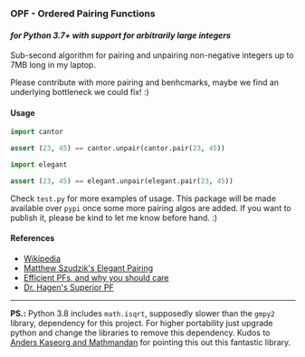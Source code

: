 ### OPF - Ordered Pairing Functions 
#### _for Python 3.7+ with support for arbitrarily large integers_ 

Sub-second algorithm for pairing and unpairing non-negative integers up to 7MB long in my laptop.

Please contribute with more pairing and benhcmarks, maybe we find an underlying bottleneck we could fix! :)

#### Usage

```python
import cantor

assert (23, 45) == cantor.unpair(cantor.pair(23, 45))

import elegant

assert (23, 45) == elegant.unpair(elegant.pair(23, 45))
```

Check `test.py` for more examples of usage. This package will be made available over `pypi` once some more pairing algos are added. If you want to publish it, please be kind to let me know before hand. :)

#### References
* [Wikipedia](https://en.wikipedia.org/wiki/Pairing_function)
* [Matthew Szudzik's Elegant Pairing](http://szudzik.com/ElegantPairing.pdf)
* [Efficient PFs, and why you should care](https://www.researchgate.net/publication/220181086_Efficient_Pairing_Functions_-_and_Why_You_Should_Care)
* [Dr. Hagen's Superior PF](https://drhagen.com/blog/superior-pairing-function/)

------
**PS.:** Python 3.8 includes `math.isqrt`, supposedly slower than the `gmpy2` library, dependency for this project. For higher portability just upgrade python and change the libraries to remove this dependency. Kudos to [Anders Kaseorg and Mathmandan](https://stackoverflow.com/questions/15390807/integer-square-root-in-python) for pointing this out this fantastic library.
